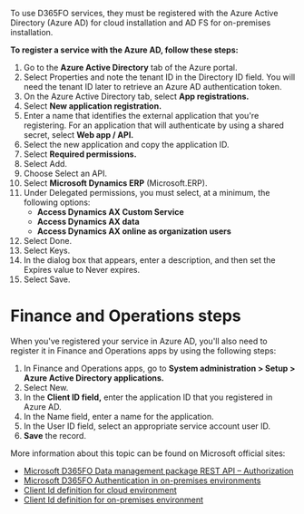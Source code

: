 To use D365FO services, they must be registered with the Azure Active Directory (Azure AD) for cloud installation and AD FS for on-premises installation.

**To register a service with the Azure AD, follow these steps:**
1. Go to the **Azure Active Directory** tab of the Azure portal.
2. Select Properties and note the tenant ID in the Directory ID field. You will need the tenant ID later to retrieve an Azure AD authentication token.
3. On the Azure Active Directory tab, select **App registrations.**
4. Select **New application registration.**
5. Enter a name that identifies the external application that you're registering. For an application that will authenticate by using a shared secret, select **Web app / API.**
6. Select the new application and copy the application ID.
7. Select **Required permissions.**
8. Select Add.
9. Choose Select an API.
10. Select **Microsoft Dynamics ERP** (Microsoft.ERP).
11. Under Delegated permissions, you must select, at a minimum, the following options:
    * **Access Dynamics AX Custom Service**
    * **Access Dynamics AX data**
    * **Access Dynamics AX online as organization users**
12. Select Done.
13. Select Keys.
14. In the dialog box that appears, enter a description, and then set the Expires value to Never expires.
15. Select Save.

# Finance and Operations steps
When you've registered your service in Azure AD, you'll also need to register it in Finance and Operations apps by using the following steps:
1. In Finance and Operations apps, go to **System administration > Setup > Azure Active Directory applications.**
2. Select New.
3. In the **Client ID field,** enter the application ID that you registered in Azure AD.
4. In the Name field, enter a name for the application.
5. In the User ID field, select an appropriate service account user ID.
6. **Save** the record.



More information about this topic can be found on Microsoft official sites:
* [Microsoft D365FO Data management package REST API – Authorization](https://learn.microsoft.com/en-us/dynamics365/fin-ops-core/dev-itpro/data-entities/data-management-api#authorization)
* [Microsoft D365FO Authentication in on-premises environments](https://learn.microsoft.com/en-us/dynamics365/fin-ops-core/dev-itpro/deployment/authentication-onprem#ad-fs)
* [Client Id definition for cloud environment](https://learn.microsoft.com/en-us/power-apps/developer/data-platform/walkthrough-register-app-azure-active-directory)
* [Client Id definition for on-premises environment](https://learn.microsoft.com/en-us/dynamics365/fin-ops-core/dev-itpro/data-entities/services-home-page#authentication)
